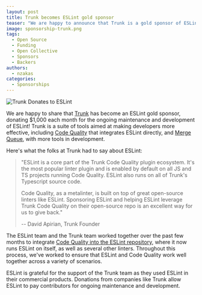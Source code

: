 ```yaml
---
layout: post
title: Trunk becomes ESLint gold sponsor
teaser: "We are happy to announce that Trunk is a gold sponsor of ESLint. We are grateful to founders Eli Schleifer and David Apirian, as well as the whole Trunk team."
image: sponsorship-trunk.png
tags:
  - Open Source
  - Funding
  - Open Collective
  - Sponsors
  - Backers
authors:
  - nzakas
categories:
  - Sponsorships
---
```


![Trunk Donates to ESLint](/assets/images/blog-covers/sponsorship-trunk.png)

We are happy to share that [Trunk](https://trunk.io/) has become an ESLint gold sponsor, donating $1,000 each month for the ongoing maintenance and development of ESLint! Trunk is a suite of tools aimed at making developers more effective, including [Code Quality](https://trunk.io/code-quality) that integrates ESLint directly, and [Merge Queue](https://trunk.io/merge-queue), with more tools in development.

Here's what the folks at Trunk had to say about ESLint:

> "ESLint is a core part of the Trunk Code Quality plugin ecosystem. It's the most popular linter plugin and is enabled by default on all JS and TS projects running Code Quality. ESLint also runs on all of Trunk's Typescript source code.
>
> Code Quality, as a metalinter, is built on top of great open-source linters like ESLint. Sponsoring ESLint and helping ESLint leverage Trunk Code Quality on their open-source repo is an excellent way for us to give back."
>
> -- David Apirian, Trunk Founder

The ESLint team and the Trunk team worked together over the past few months to integrate [Code Quality into the ESLint repository](https://trunk.io/blog/improving-linting-experience-in-eslint-s-open-source-repo-with-trunk-code-quality), where it now runs ESLint on itself, as well as several other linters. Throughout this process, we've worked to ensure that ESLint and Code Quality work well together across a variety of scenarios.

ESLint is grateful for the support of the Trunk team as they used ESLint in their commercial products. Donations from companies like Trunk allow ESLint to pay contributors for ongoing maintenance and development.

